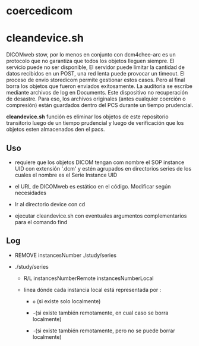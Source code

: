 # coercedicom



# cleandevice.sh

DICOMweb stow, por lo menos en conjunto con dcm4chee-arc es un protocolo que no garantiza que todos los objetos lleguen siempre. El servicio puede no ser disponible, El servidor puede limitar la cantidad de datos recibidos en un POST, una red lenta puede provocar un timeout. El proceso de envio storedicom permite gestionar estos casos. Pero al final borra los objetos que fueron enviados exitosamente. La auditoria se escribe mediante archivos de log en Documents. Este dispositivo no recuperación de desastre. Para eso, los archivos originales (antes cualquier coerción o compresión) están guardados dentro del PCS durante un tiempo prudencial.

**cleandevice.sh** función es eliminar los objetos de este repositorio transitorio luego de un tiempo prudencial y luego de verificación que los objetos esten almacenados den el pacs.

## Uso

- requiere que los objetos DICOM tengan com nombre el SOP instance UID con extensión '.dcm' y estén agrupados en directorios series de los cuales el nombre es el Serie Instance UID

- el URL de DICOMweb es estático en el código. Modificar según necesidades

- Ir al directorio device con cd

- ejecutar cleandevice.sh con eventuales argumentos complementarios para el comando find

## Log

- REMOVE instancesNumber ./study/series

- ./study/series
  
  - R/L     instancesNumberRemote    instancesNumberLocal
  
  - linea dónde cada instancia local está representada por :
    
    - `o` (si existe solo localmente)
    
    - `-`(si existe también remotamente, en cual caso se borra localmente)
    
    - `·`(si existe también remotamente, pero no se puede borrar localmente)




